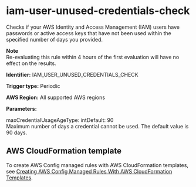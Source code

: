 # iam\-user\-unused\-credentials\-check<a name="iam-user-unused-credentials-check"></a>

Checks if your AWS Identity and Access Management \(IAM\) users have passwords or active access keys that have not been used within the specified number of days you provided\.

**Note**  
Re\-evaluating this rule within 4 hours of the first evaluation will have no effect on the results\.

**Identifier:** IAM\_USER\_UNUSED\_CREDENTIALS\_CHECK

**Trigger type:** Periodic

**AWS Region:** All supported AWS regions

**Parameters:**

maxCredentialUsageAgeType: intDefault: 90  
Maximum number of days a credential cannot be used\. The default value is 90 days\.

## AWS CloudFormation template<a name="w29aac11c33c17b7d229c17"></a>

To create AWS Config managed rules with AWS CloudFormation templates, see [Creating AWS Config Managed Rules With AWS CloudFormation Templates](aws-config-managed-rules-cloudformation-templates.md)\.